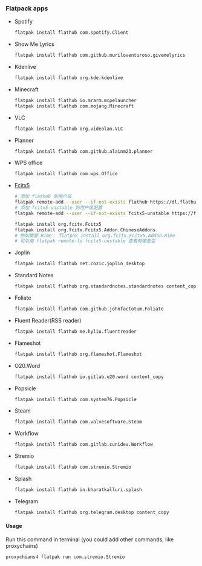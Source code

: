 ### Flatpack apps
- Spotify
  ```bash
  flatpak install flathub com.spotify.Client
  ```
- Show Me Lyrics
  ```bash
  flatpak install flathub com.github.muriloventuroso.givemelyrics
  ```
- Kdenlive
  ```bash
  flatpak install flathub org.kde.kdenlive
  ```
- Minecraft
  ```bash
  flatpak install flathub io.mrarm.mcpelauncher
  flatpak install flathub com.mojang.Minecraft
  ```
- VLC
  ```bash
  flatpak install flathub org.videolan.VLC
  ```
- Planner
  ```bash
  flatpak install flathub com.github.alainm23.planner
  ```
- WPS office
  ```bash
  flatpak install flathub com.wps.Office
  ```
- [Fcitx5](https://www.csslayer.info/wordpress/fcitx-dev/fcitx5-on-flatpak/)
  ```bash
  # 添加 flathub 到用户级
  flatpak remote-add --user --if-not-exists flathub https://dl.flathub.org/repo/flathub.flatpakrepo
  # 添加 fcitx5-unstable 到用户级配置
  flatpak remote-add --user --if-not-exists fcitx5-unstable https://flatpak.fcitx-im.org/unstable-repo/fcitx5-unstable.flatpakrepo
  
  flatpak install org.fcitx.Fcitx5
  flatpak install org.fcitx.Fcitx5.Addon.ChineseAddons
  # 例如需要 Rime： flatpak install org.fcitx.Fcitx5.Addon.Rime
  # 可以用 flatpak remote-ls fcitx5-unstable 查看有哪些包
  ```
- Joplin
  ```bash
  flatpak install flathub net.cozic.joplin_desktop
  ```
- Standard Notes
  ```bash
  flatpak install flathub org.standardnotes.standardnotes￼content_copy
  ```
- Foliate
  ```bash
  flatpak install flathub com.github.johnfactotum.Foliate
  ```
- Fluent Reader(RSS reader)
  ```bash
  flatpak install flathub me.hyliu.fluentreader
  ```
- Flameshot
  ```bash
  flatpak install flathub org.flameshot.Flameshot
  ```
- O20.Word
  ```bash
  flatpak install flathub io.gitlab.o20.word￼content_copy
  ```
- Popsicle
  ```bash
  flatpak install flathub com.system76.Popsicle
  ```
- Steam
  ```bash
  flatpak install flathub com.valvesoftware.Steam
  ```
- Workflow
  ```bash
  flatpak install flathub com.gitlab.cunidev.Workflow
  ```
- Stremio
  ```bash
  flatpak install flathub com.stremio.Stremio
  ```
- Splash
  ```bash
  flatpak install flathub in.bharatkalluri.splash
  ```
- Telegram
  ```bash
  flatpak install flathub org.telegram.desktop￼content_copy
  ```

#### Usage
Run this command in terminal (you could add other commands, like proxychains)
```bash
proxychians4 flatpak run com.stremio.Stremio
```
